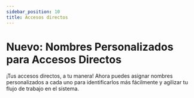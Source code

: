 ```yaml
---
sidebar_position: 10
title: Accesos directos 
---
```


# Nuevo: Nombres Personalizados para Accesos Directos

¡Tus accesos directos, a tu manera! Ahora puedes asignar nombres personalizados a cada uno para identificarlos más fácilmente y agilizar tu flujo de trabajo en el sistema. 